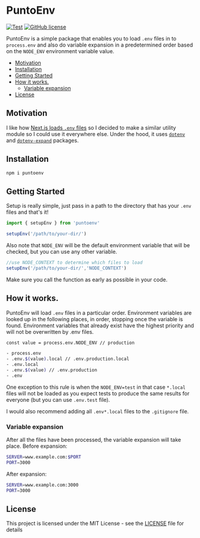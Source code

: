 # PuntoEnv

[![Test](https://github.com/ivandotv/puntoenv/actions/workflows/CI.yml/badge.svg)](https://github.com/ivandotv/puntoenv/actions/workflows/CI.yml)
[![GitHub license](https://img.shields.io/github/license/ivandotv/puntoenv)](https://github.com/ivandotv/puntoenv/blob/main/LICENSE)

PuntoEnv is a simple package that enables you to load `.env` files in to `process.env` and also do variable expansion in a predetermined order based on the `NODE_ENV` environment variable value.

<!-- toc -->

- [Motivation](#motivation)
- [Installation](#installation)
- [Getting Started](#getting-started)
- [How it works.](#how-it-works)
  * [Variable expansion](#variable-expansion)
- [License](#license)

<!-- tocstop -->

## Motivation

I like how [Next.js loads `.env` files](https://nextjs.org/docs/basic-features/environment-variables#environment-variable-load-order) so I decided to make a similar utility module so I could use it everywhere else. Under the hood, it uses [`dotenv`](https://www.npmjs.com/package/dotenv) and [`dotenv-expand`](https://www.npmjs.com/package/dotenv-expand) packages.

## Installation

```sh
npm i puntoenv
```

## Getting Started

Setup is really simple, just pass in a path to the directory that has your `.env` files and that's it!

```ts
import { setupEnv } from 'puntoenv'

setupEnv('/path/to/your-dir/')
```

Also note that `NODE_ENV` will be the default environment variable that will be checked, but you can use any other variable.
```ts
//use NODE_CONTEXT to determine which files to load
setupEnv('/path/to/your-dir/','NODE_CONTEXT')
```

Make sure you call the function as early as possible in your code.

## How it works.

PuntoEnv will load `.env` files in a particular order.
Environment variables are looked up in the following places, in order, stopping once the variable is found.
Environment variables that already exist have the highest priority and will not be overwritten by .env files.

```sh
const value = process.env.NODE_ENV // production

- process.env
- .env.$(value).local // .env.production.local
- .env.local
- .env.$(value) // .env.production
- .env
```


One exception to this rule is when the `NODE_ENV=test` in that case `*.local` files will not be loaded as you expect tests to produce the same results for everyone (but you can use `.env.test` file).

I would also recommend adding all `.env*.local` files to the `.gitignore` file.

### Variable expansion

After all the files have been processed, the variable expansion will take place.
Before expansion:

```sh
SERVER=www.example.com:$PORT
PORT=3000
```

After expansion:

```sh
SERVER=www.example.com:3000
PORT=3000
```

## License

This project is licensed under the MIT License - see the [LICENSE](LICENSE) file for details
